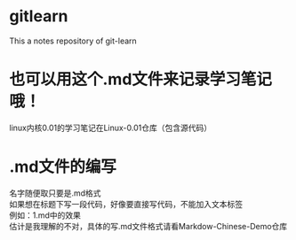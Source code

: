 # gitlearn
This a notes repository of git-learn
# 也可以用这个.md文件来记录学习笔记哦！
linux内核0.01的学习笔记在Linux-0.01仓库（包含源代码）
# .md文件的编写
名字随便取只要是.md格式<br/>
如果想在标题下写一段代码，好像要直接写代码，不能加入文本标签<br/>
例如：1.md中的效果<br/>
估计是我理解的不对，具体的写.md文件格式请看Markdow-Chinese-Demo仓库

